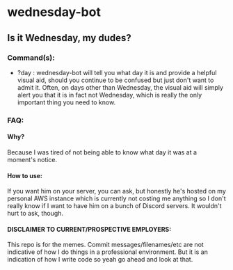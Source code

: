 # wednesday-bot
## Is it Wednesday, my dudes?

### Command(s):

- ?day : wednesday-bot will tell you what day it is and provide a helpful visual aid, should you continue to be confused but just don't want to admit it. Often, on days other than Wednesday, the visual aid will simply alert you that it is in fact not Wednesday, which is really the only important thing you need to know.

### FAQ: 

#### Why?
Because I was tired of not being able to know what day it was at a moment's notice.

#### How to use:
If you want him on your server, you can ask, but honestly he's hosted on my personal AWS instance which is currently not costing me anything so I don't really know if I want to have him on a bunch of Discord servers.
It wouldn't hurt to ask, though.

#### DISCLAIMER TO CURRENT/PROSPECTIVE EMPLOYERS:
This repo is for the memes. Commit messages/filenames/etc are not indicative of how I do things in a professional environment.
But it is an indication of how I write code so yeah go ahead and look at that.
